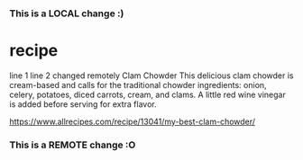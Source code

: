 ### This is a LOCAL change :)
# recipe
line 1
line 2 changed remotely
Clam Chowder
This delicious clam chowder is cream-based and calls for the traditional chowder ingredients: onion, celery, potatoes, diced carrots, cream, and clams. A little red wine vinegar is added before serving for extra flavor.

https://www.allrecipes.com/recipe/13041/my-best-clam-chowder/
### This is a REMOTE change :O
